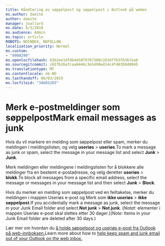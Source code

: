 ```yaml
---
title: Håndtering av søppelpost og søppelpost i Outlook på weben
ms.author: daeite
author: daeite
manager: joallard
ms.date: 6/3/2019
ms.audience: Admin
ms.topic: article
ROBOTS: NOINDEX, NOFOLLOW
localization_priority: Normal
ms.custom:
- "9000290"
ms.openlocfilehash: 63b2ee1dfdb4458f9767300c263df7b3fb367ea8
ms.sourcegitcommit: c65fb26afcaa8446c3e5490ed14c4f403b9d0945
ms.translationtype: MT
ms.contentlocale: nb-NO
ms.lasthandoff: 06/03/2019
ms.locfileid: "34683203"
---
```

# <a name="mark-email-messages-as-junk"></a><span data-ttu-id="76ebb-102">Merk e-postmeldinger som søppelpost</span><span class="sxs-lookup"><span data-stu-id="76ebb-102">Mark email messages as junk</span></span>

<span data-ttu-id="76ebb-103">Hvis du vil markere en melding som søppelpost eller spam, merker du meldingen i meldingslisten, og velg **useriøs** > **useriøs**.</span><span class="sxs-lookup"><span data-stu-id="76ebb-103">To mark a message as junk or spam, select the message in your message list and select **Junk** > **Junk**.</span></span>

<span data-ttu-id="76ebb-104">Merk meldingen eller meldingene i meldingslisten for å blokkere alle meldinger fra en bestemt e-postadresse, og velg deretter **useriøs** > **blokk**.</span><span class="sxs-lookup"><span data-stu-id="76ebb-104">To block all messages from a specific email address, select the message or messages in your message list and then select **Junk** > **Block**.</span></span>

<span data-ttu-id="76ebb-105">Hvis du merker en melding som søppelpost ved en feiltakelse, merker du meldingen i mappen Useriøs e-post og Merk som **ikke useriøs** > **ikke søppelpost**.</span><span class="sxs-lookup"><span data-stu-id="76ebb-105">If you accidentally mark a message as junk, select the message in your Junk Email folder and select **Not junk** > **Not junk**.</span></span> <span data-ttu-id="76ebb-106">(*Notat:* elementer i mappen Useriøs e-post skal slettes etter 30 dager.)</span><span class="sxs-lookup"><span data-stu-id="76ebb-106">(*Note:* Items in your Junk Email folder are deleted after 30 days.)</span></span>

<span data-ttu-id="76ebb-107">Lær mer om hvordan du [å holde søppelpost og useriøs e-post fra Outlook på web-innboksen.](https://support.office.com/article/db786e79-54e2-40cc-904f-d89d57b7f41d)</span><span class="sxs-lookup"><span data-stu-id="76ebb-107">Learn more about how to [help keep spam and junk email out of your Outlook on the web inbox.](https://support.office.com/article/db786e79-54e2-40cc-904f-d89d57b7f41d)</span></span>